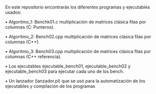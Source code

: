 En este repositorio encontrarás los diferentes programas y ejecutables usados:

• Algoritmo_1: Benchk01.c multiplicación de matrices clásica filas por
columnas (C: Punteros).

• Algoritmo_2: Bench02.cpp multiplicación de matrices clásica filas por
columnas (C++).

• Algoritmo_3: Bench03.cpp multiplicación de matrices clásica filas por
columnas (C++ referencia).

• Los ejecutables ejecutable_bench01, ejecutable_bench02 y ejecutable_bench03 para ejecutar cada uno de los bench. 

• Un lanzador (lanzador.pl) que se usó para la automatización de los ejecutables y compilación de los programas
